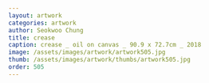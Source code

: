 ```yaml
---
layout: artwork
categories: artwork
author: Seokwoo Chung
title: crease
caption: crease _ oil on canvas _ 90.9 x 72.7cm _ 2018
image: /assets/images/artwork/artwork505.jpg
thumb: /assets/images/artwork/thumbs/artwork505.jpg
order: 505
---
```

